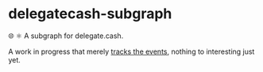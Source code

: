 # delegatecash-subgraph
🌐 ⚛️ A subgraph for delegate.cash.

A work in progress that merely [tracks the events](https://thegraph.com/hosted-service/subgraph/cawfree/delegatecash), nothing to interesting just yet.
